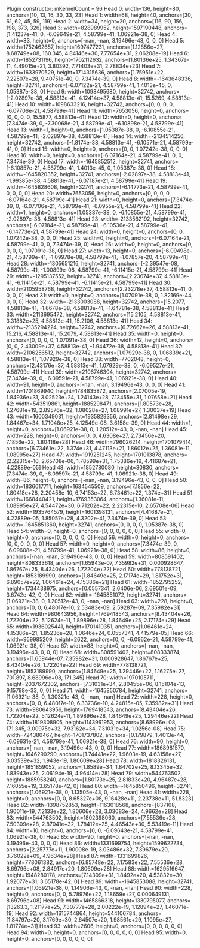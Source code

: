 Plugin constructor: mKernelCount = 96
Head 0: width=136, height=80, anchors=[10, 13, 16, 30, 33, 23]
Head 1: width=68, height=40, anchors=[30, 61, 62, 45, 59, 119]
Head 2: width=34, height=20, anchors=[116, 90, 156, 198, 373, 326]
Head 3: width=828989952, height=1597190448, anchors=[1.41237e-41, 0, -6.09649e-21, 4.58799e-41, 1.06921e-38, 0]
Head 4: width=83, height=0, anchors=[-nan, -nan, 3.19496e-43, 0, 0, 0]
Head 5: width=1752462657, height=1697477231, anchors=[1.12856e+27, 8.68749e+08, 160.345, 4.84146e+30, 7.77654e+31, 2.06208e-19]
Head 6: width=1852731196, height=1702112632, anchors=[1.80136e+25, 1.34367e-11, 4.49015e+21, 3.80392, 7.71403e+31, 2.78834e+23]
Head 7: width=1633970529, height=1714315636, anchors=[1.75951e+22, 7.22507e+28, 9.40751e-40, 0, 7.3474e-39, 0]
Head 8: width=-1643648336, height=32741, anchors=[-6.07122e-21, 4.58799e-41, 1.4013e-45, 0, 1.05387e-38, 0]
Head 9: width=1098495680, height=32742, anchors=[-2.02897e-38, 4.58813e-41, 4.12414e+37, 4.58813e-41, 15.5269, 4.58813e-41]
Head 10: width=1098633216, height=32742, anchors=[0, 0, 0, 0, -6.07706e-21, 4.58799e-41]
Head 11: width=7653056, height=0, anchors=[0, 0, 0, 0, 15.5877, 4.58813e-41]
Head 12: width=0, height=0, anchors=[7.3474e-39, 0, -7.30068e-21, 4.58799e-41, -6.10898e-21, 4.58799e-41]
Head 13: width=1, height=0, anchors=[1.05387e-38, 0, -6.10855e-21, 4.58799e-41, -2.02897e-38, 4.58813e-41]
Head 14: width=-2134514256, height=32742, anchors=[-1.8174e-38, 4.58813e-41, -6.10571e-21, 4.58799e-41, 0, 0]
Head 15: width=0, height=0, anchors=[0, 0, 1.07242e-38, 0, 0, 0]
Head 16: width=0, height=0, anchors=[-6.07164e-21, 4.58799e-41, 0, 0, 7.3474e-39, 0]
Head 17: width=-1645852512, height=32741, anchors=[-6.10857e-21, 4.58799e-41, 1.4013e-45, 0, 1.05387e-38, 0]
Head 18: width=-1645820352, height=32741, anchors=[-2.02897e-38, 4.58813e-41, -1.99385e-38, 4.58813e-41, -6.07187e-21, 4.58799e-41]
Head 19: width=-1645828608, height=32741, anchors=[-6.14773e-21, 4.58799e-41, 0, 0, 0, 0]
Head 20: width=7653056, height=0, anchors=[0, 0, 0, 0, -6.07164e-21, 4.58799e-41]
Head 21: width=0, height=0, anchors=[7.3474e-39, 0, -6.07706e-21, 4.58799e-41, -6.0955e-21, 4.58799e-41]
Head 22: width=1, height=0, anchors=[1.05387e-38, 0, -6.10855e-21, 4.58799e-41, -2.02897e-38, 4.58813e-41]
Head 23: width=-2133562192, height=32742, anchors=[-6.07184e-21, 4.58799e-41, -6.10536e-21, 4.58799e-41, -6.14773e-21, 4.58799e-41]
Head 24: width=0, height=0, anchors=[0, 0, 1.07242e-38, 0, 0, 0]
Head 25: width=0, height=0, anchors=[-6.07164e-21, 4.58799e-41, 0, 0, 7.3474e-39, 0]
Head 26: width=0, height=0, anchors=[0, 0, 0, 0, 1.07091e-38, 0]
Head 27: width=13, height=0, anchors=[-6.09498e-21, 4.58799e-41, -1.09978e-08, 4.58799e-41, -1.07857e-20, 4.58799e-41]
Head 28: width=-1305651216, height=32741, anchors=[-2.39547e-08, 4.58799e-41, -1.00899e-08, 4.58799e-41, -6.11415e-21, 4.58799e-41]
Head 29: width=-1295137552, height=32741, anchors=[2.23074e+37, 4.58813e-41, -6.11415e-21, 4.58799e-41, -6.11415e-21, 4.58799e-41]
Head 30: width=2105958768, height=32742, anchors=[2.23278e+37, 4.58813e-41, 0, 0, 0, 0]
Head 31: width=0, height=0, anchors=[1.07091e-38, 0, 1.82169e-44, 0, 0, 0]
Head 32: width=-2133003088, height=32742, anchors=[15.2077, 4.58813e-41, -1.6678e-38, 4.58813e-41, -1.64781e-38, 4.58813e-41]
Head 33: width=2113695472, height=32742, anchors=[15.2105, 4.58813e-41, 3.31882e+25, 4.58813e-41, 15.2106, 4.58813e-41]
Head 34: width=-2135294224, height=32742, anchors=[6.72662e+26, 4.58813e-41, 15.216, 4.58813e-41, 15.2079, 4.58813e-41]
Head 35: width=0, height=0, anchors=[0, 0, 0, 0, 1.07091e-38, 0]
Head 36: width=12, height=0, anchors=[0, 0, 2.43009e+37, 4.58813e-41, -1.94472e-38, 4.58813e-41]
Head 37: width=2106256512, height=32742, anchors=[1.07929e-38, 0, 1.06839e+21, 4.58813e-41, 1.07929e-38, 0]
Head 38: width=7702048, height=0, anchors=[2.43176e+37, 4.58813e-41, 1.07929e-38, 0, -6.09527e-21, 4.58799e-41]
Head 39: width=2106746304, height=32742, anchors=[7.3474e-39, 0, -6.09591e-21, 4.58799e-41, 1.06921e-38, 0]
Head 40: width=91, height=0, anchors=[-nan, -nan, 3.19496e-43, 0, 0, 0]
Head 41: width=1701869940, height=1784835872, anchors=[2.07005e-19, 1.84936e+31, 3.02523e+24, 1.24143e+28, 7.13455e+31, 1.07658e+21]
Head 42: width=543519861, height=1885298471, anchors=[1.80573e+28, 1.27681e+19, 2.89576e+32, 1.08028e+27, 1.08991e+27, 1.30037e+19]
Head 43: width=1600349031, height=1935829356, anchors=[2.81498e+29, 1.84467e+34, 1.71048e+25, 4.12549e-08, 3.6158e-39, 0]
Head 44: width=1, height=0, anchors=[1.06921e-38, 0, 1.20512e-43, 0, -nan, -nan]
Head 45: width=228, height=0, anchors=[0, 0, 4.6308e+27, 2.73456e+20, 7.1856e+22, 1.80418e+28]
Head 46: width=796026214, height=1701079414, anchors=[6.73461e+22, 1.374e+31, 4.47113e+21, 1.86012e+25, 1.36081e-11, 1.08995e+27]
Head 47: width=1919251245, height=1701013878, anchors=[2.22315e-10, 2.65708e-06, 1.78599e+31, 1.75386e+19, 4.41687e+21, 4.22889e-05]
Head 48: width=1852780080, height=30830, anchors=[7.3474e-39, 0, -6.09597e-21, 4.58799e-41, 1.06921e-38, 0]
Head 49: width=86, height=0, anchors=[-nan, -nan, 3.19496e-43, 0, 0, 0]
Head 50: width=1836017711, height=1634545509, anchors=[7.1856e+22, 1.80418e+28, 2.20458e-10, 6.74153e+22, 6.73461e+22, 1.374e+31]
Head 51: width=1668440421, height=1769353064, anchors=[1.36081e-11, 1.08995e+27, 4.54472e+30, 6.71202e+22, 2.22315e-10, 2.65708e-06]
Head 52: width=1935764579, height=1601398131, anchors=[4.41687e+21, 4.22889e-05, 1.85057e+28, 4.3202e-41, 7.3474e-39, 0]
Head 53: width=-1645851360, height=32741, anchors=[0, 0, 0, 0, 1.05387e-38, 0]
Head 54: width=0, height=0, anchors=[0, 0, 0, 0, 0, 0]
Head 55: width=0, height=0, anchors=[0, 0, 0, 0, 0, 0]
Head 56: width=0, height=0, anchors=[0, 0, 0, 0, 0, 0]
Head 57: width=0, height=0, anchors=[7.3474e-39, 0, -6.09608e-21, 4.58799e-41, 1.06921e-38, 0]
Head 58: width=86, height=0, anchors=[-nan, -nan, 3.19496e-43, 0, 0, 0]
Head 59: width=808591402, height=808333618, anchors=[1.65943e-07, 7.35982e+31, 0.000928647, 1.86767e+25, 8.43404e+26, 1.72204e+22]
Head 60: width=778138721, height=1853189990, anchors=[1.84649e+25, 2.17174e+29, 1.81752e+31, 6.89057e+22, 1.06461e+24, 4.15386e+21]
Head 61: width=1852795252, height=1734438975, anchors=[0.0557341, 2.6406e-06, 2.69501e-09, 3.6742e-42, 0, 0]
Head 62: width=-1645851072, height=32741, anchors=[1.06921e-38, 0, 1.20512e-43, 0, -nan, -nan]
Head 63: width=228, height=0, anchors=[0, 0, 6.48017e-10, 2.53483e-09, 2.59287e-09, 7.35982e+31]
Head 64: width=980643956, height=1769418543, anchors=[8.43404e+26, 1.72204e+22, 5.12624e-11, 1.89896e+28, 1.84649e+25, 2.17174e+29]
Head 65: width=1936025441, height=1701410351, anchors=[1.06461e+24, 4.15386e+21, 1.85236e+28, 1.0646e+24, 0.0557341, 4.41579e-05]
Head 66: width=959985209, height=2622, anchors=[0, 0, -6.0962e-21, 4.58799e-41, 1.06921e-38, 0]
Head 67: width=88, height=0, anchors=[-nan, -nan, 3.19496e-43, 0, 0, 0]
Head 68: width=808591402, height=808333874, anchors=[1.65944e-07, 7.35982e+31, 0.000928647, 1.86767e+25, 8.43404e+26, 1.72204e+22]
Head 69: width=778138721, height=1853189990, anchors=[1.84649e+25, 1.29446e+22, 1.16275e+27, 701.897, 8.68996e+08, 171.345]
Head 70: width=1970105711, height=2037672302, anchors=[7.31031e+34, 2.80455e+06, 8.15104e-13, 9.15798e-33, 0, 0]
Head 71: width=-1645850784, height=32741, anchors=[1.06921e-38, 0, 1.30321e-43, 0, -nan, -nan]
Head 72: width=228, height=0, anchors=[0, 0, 6.48017e-10, 6.33736e-10, 4.24815e-05, 7.35982e+31]
Head 73: width=980643956, height=1769418543, anchors=[8.43404e+26, 1.72204e+22, 5.12624e-11, 1.89896e+28, 1.84649e+25, 1.29446e+22]
Head 74: width=1819308905, height=1143961953, anchors=[8.68996e+08, 171.345, 3.00975e+32, 7.93162e+34, 7.31031e+34, 1.0256e-08]
Head 75: width=724380467, height=1701737802, anchors=[0.179879, 1.4013e-44, -6.09631e-21, 4.58799e-41, 1.06921e-38, 0]
Head 76: width=90, height=0, anchors=[-nan, -nan, 3.19496e-43, 0, 0, 0]
Head 77: width=1868981570, height=1646290290, anchors=[1.74441e+22, 1.9603e-19, 4.63158e+27, 3.03539e+32, 1.943e-19, 1.80609e+28]
Head 78: width=1818326131, height=1851859052, anchors=[1.8589e+34, 1.84702e+25, 8.13345e+32, 1.83943e+25, 2.06194e-19, 4.96414e+28]
Head 79: width=544763502, height=1885958240, anchors=[1.80173e+25, 2.81833e+20, 4.96487e+28, 7.16055e+19, 3.65178e-42, 0]
Head 80: width=-1645850496, height=32741, anchors=[1.06921e-38, 0, 1.13505e-43, 0, -nan, -nan]
Head 81: width=228, height=0, anchors=[0, 0, 8.65327e+08, 9.16428e+11, 2.23738e+11, 51.8323]
Head 82: width=1398752853, height=1163018568, anchors=[837108, 1.90011e-19, 7.2133e+22, 1.80606e+28, 3.03083e+24, 4.9662e+28]
Head 83: width=544763502, height=1802398060, anchors=[7.55536e+28, 7.50309e+28, 2.87041e+32, 1.78412e+25, 4.46543e+30, 5.53419e-11]
Head 84: width=10, height=0, anchors=[0, 0, -6.09643e-21, 4.58799e-41, 1.06921e-38, 0]
Head 85: width=90, height=0, anchors=[-nan, -nan, 3.19496e-43, 0, 0, 0]
Head 86: width=1331699754, height=1599622734, anchors=[2.25777e+11, 1.90008e-19, 3.03486e+32, 7.39679e+20, 3.76022e+09, 4.9634e+28]
Head 87: width=1331699826, height=778061382, anchors=[6.85748e+22, 7.17583e+22, 7.55536e+28, 8.69796e+08, 2.84917e+20, 1.80609e+28]
Head 88: width=1629516647, height=1948280178, anchors=[7.14309e+31, 1.8492e+20, 4.53832e+30, 1.92077e+31, 3.65178e-42, 0]
Head 89: width=-1645853088, height=32741, anchors=[1.06921e-38, 0, 1.14906e-43, 0, -nan, -nan]
Head 90: width=228, height=0, anchors=[0, 0, 5.78976e+22, 1.18659e+27, 0.000649131, 8.69796e+08]
Head 91: width=1465866318, height=1330795077, anchors=[13263.3, 1.21177e+25, 7.30777e+28, 2.00222e-19, 1.12894e+27, 1.46071e-19]
Head 92: width=1615744864, height=544106784, anchors=[1.84797e+20, 3.1769e+30, 2.64507e+20, 1.98561e+29, 1.1095e+27, 1.81774e+31]
Head 93: width=2606, height=0, anchors=[0, 0, 0, 0, 0, 0]
Head 94: width=0, height=0, anchors=[0, 0, 0, 0, 0, 0]
Head 95: width=0, height=0, anchors=[0, 0, 0, 0, 0, 0]
